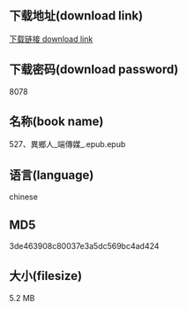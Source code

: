 ## 下载地址(download link)
[下载链接 download link](https://voluble-croquembouche-d321dc.netlify.app/?s=527%E3%80%81%E7%95%B0%E9%84%89%E4%BA%BA_%E7%AB%AF%E5%82%B3%E5%AA%92_.epub)

## 下载密码(download password)
8078

## 名称(book name)
527、異鄉人_端傳媒_.epub.epub

## 语言(language)
chinese

## MD5
3de463908c80037e3a5dc569bc4ad424

## 大小(filesize)
5.2 MB
